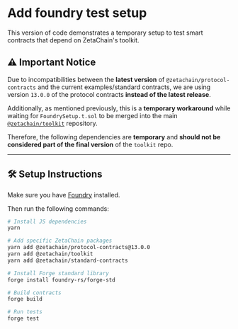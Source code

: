 # Add foundry test setup 

This version of code demonstrates a temporary setup to test smart contracts that depend on ZetaChain's toolkit.  

## ⚠️ Important Notice

Due to incompatibilities between the **latest version** of `@zetachain/protocol-contracts` and the current examples/standard contracts, we are using version `13.0.0` of the protocol contracts **instead of the latest release**.

Additionally, as mentioned previously, this is a **temporary workaround** while waiting for `FoundrySetup.t.sol` to be merged into the main [`@zetachain/toolkit`](https://github.com/zeta-chain/toolkit) repository.

Therefore, the following dependencies are **temporary** and **should not be considered part of the final version** of the `toolkit` repo.

---

## 🛠️ Setup Instructions

Make sure you have [Foundry](https://book.getfoundry.sh/getting-started/installation) installed.

Then run the following commands:

```bash
# Install JS dependencies
yarn

# Add specific ZetaChain packages
yarn add @zetachain/protocol-contracts@13.0.0
yarn add @zetachain/toolkit
yarn add @zetachain/standard-contracts

# Install Forge standard library
forge install foundry-rs/forge-std

# Build contracts
forge build

# Run tests
forge test


 